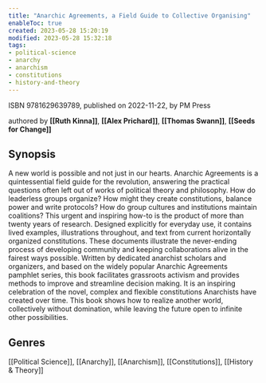 ```yaml
---
title: "Anarchic Agreements, a Field Guide to Collective Organising"
enableToc: true
created: 2023-05-28 15:20:19
modified: 2023-05-28 15:32:18
tags:
- political-science
- anarchy
- anarchism
- constitutions
- history-and-theory
---
```


ISBN 9781629639789, published on 2022-11-22, by PM Press

authored by **[[Ruth Kinna]]**, **[[Alex Prichard]]**, **[[Thomas Swann]]**, **[[Seeds for Change]]**

## Synopsis

A new world is possible and not just in our hearts. Anarchic Agreements is a quintessential field guide for the revolution, answering the practical questions often left out of works of political theory and philosophy. How do leaderless groups organize? How might they create constitutions, balance power and write protocols? How do group cultures and institutions maintain coalitions? This urgent and inspiring how-to is the product of more than twenty years of research. Designed explicitly for everyday use, it contains lived examples, illustrations throughout, and text from current horizontally organized constitutions. These documents illustrate the never-ending process of developing community and keeping collaborations alive in the fairest ways possible. Written by dedicated anarchist scholars and organizers, and based on the widely popular Anarchic Agreements pamphlet series, this book facilitates grassroots activism and provides methods to improve and streamline decision making. It is an inspiring celebration of the novel, complex and flexible constitutions Anarchists have created over time. This book shows how to realize another world, collectively without domination, while leaving the future open to infinite other possibilities.

## Genres

[[Political Science]], [[Anarchy]], [[Anarchism]], [[Constitutions]], [[History & Theory]]

